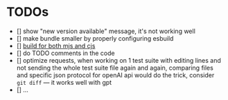 # TODOs

- [] show "new version available" message, it's not working well
- [] make bundle smaller by properly configuring esbuild
- [] [build for both mjs and cjs](https://snyk.io/blog/best-practices-create-modern-npm-package/)
- [] do TODO comments in the code
- [] optimize requests, when working on 1 test suite with editing lines and not sending the whole test suite file again and again, comparing files and specific json protocol for openAI api would do the trick, consider `git diff` — it works well with gpt
- [] ...
